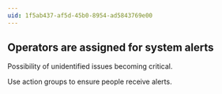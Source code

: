 ```yaml
---
uid: 1f5ab437-af5d-45b0-8954-ad5843769e00
---
```

## Operators are assigned for system alerts

<div class="alert is-warning"><p>Possibility of unidentified issues becoming critical.</p></div>

Use action groups to ensure people receive alerts.